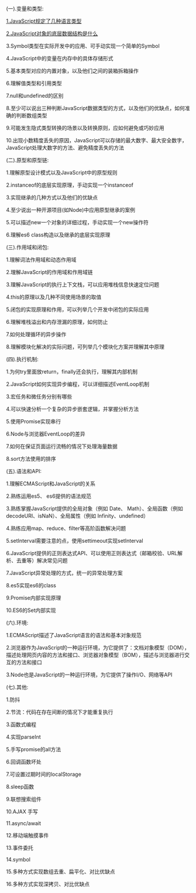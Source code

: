 

(一).变量和类型:

  [1.JavaScript规定了几种语言类型](../书籍/javascript高级程序设计/3.基本概念.html)

  [2.JavaScript对象的底层数据结构是什么]('js/对象的底层数据结构.txt')

  3.Symbol类型在实际开发中的应用、可手动实现一个简单的Symbol

  4.JavaScript中的变量在内存中的具体存储形式

  5.基本类型对应的内置对象，以及他们之间的装箱拆箱操作

  6.理解值类型和引用类型

  7.null和undefined的区别

  8.至少可以说出三种判断JavaScript数据类型的方式，以及他们的优缺点，如何准确的判断数组类型

  9.可能发生隐式类型转换的场景以及转换原则，应如何避免或巧妙应用

  10.出现小数精度丢失的原因，JavaScript可以存储的最大数字、最大安全数字，JavaScript处理大数字的方法、避免精度丢失的方法

(二).原型和原型链:

  1.理解原型设计模式以及JavaScript中的原型规则

  2.instanceof的底层实现原理，手动实现一个instanceof

  3.实现继承的几种方式以及他们的优缺点

  4.至少说出一种开源项目(如Node)中应用原型继承的案例

  5.可以描述new一个对象的详细过程，手动实现一个new操作符

  6.理解es6 class构造以及继承的底层实现原理

(三).作用域和闭包:

  1.理解词法作用域和动态作用域

  2.理解JavaScript的作用域和作用域链

  3.理解JavaScript的执行上下文栈，可以应用堆栈信息快速定位问题

  4.this的原理以及几种不同使用场景的取值

  5.闭包的实现原理和作用，可以列举几个开发中闭包的实际应用

  6.理解堆栈溢出和内存泄漏的原理，如何防止

  7.如何处理循环的异步操作

  8.理解模块化解决的实际问题，可列举几个模块化方案并理解其中原理

(四).执行机制:

  1.为何try里面放return，finally还会执行，理解其内部机制

  2.JavaScript如何实现异步编程，可以详细描述EventLoop机制

  3.宏任务和微任务分别有哪些

  4.可以快速分析一个复杂的异步嵌套逻辑，并掌握分析方法

  5.使用Promise实现串行

  6.Node与浏览器EventLoop的差异

  7.如何在保证页面运行流畅的情况下处理海量数据

  8.sort方法使用的排序

(五).语法和API:

  1.理解ECMAScript和JavaScript的关系

  2.熟练运用es5、 es6提供的语法规范

  3.熟练掌握JavaScript提供的全局对象（例如 Date、 Math）、全局函数（例如 decodeURI、isNaN）、全局属性（例如 Infinity、undefined）

  4.熟练应用map、reduce、filter等高阶函数解决问题

  5.setInterval需要注意的点，使用settimeout实现setInterval

  6.JavaScript提供的正则表达式API、可以使用正则表达式（邮箱校验、URL解析、去重等）解决常见问题

  7.JavaScript异常处理的方式，统一的异常处理方案

  8.es5实现es6的class

  9.Promise内部实现原理

  10.ES6的Set内部实现
  
(六).环境:

  1.ECMAScript描述了JavaScript语言的语法和基本对象规范

  2.浏览器作为JavaScript的一种运行环境，为它提供了：文档对象模型（DOM），描述处理网页内容的方法和接口、浏览器对象模型（BOM），描述与浏览器进行交互的方法和接口

  3.Node也是JavaScript的一种运行环境，为它提供了操作I/O、网络等API

(七).其他:

  1.防抖

  2.节流：代码在存在间断的情况下才能重复执行

  3.函数式编程

  4.实现parseInt

  5.手写promise的all方法

  6.回调函数坏处

  7.可设置过期时间的localStorage

  8.sleep函数

  9.联想搜索组件

  10.AJAX 手写

  11.async/await

  12.移动端触摸事件

  13.事件委托

  14.symbol

  15.多种方式实现数组去重、扁平化、对比优缺点

  16.多种方式实现深拷贝、对比优缺点